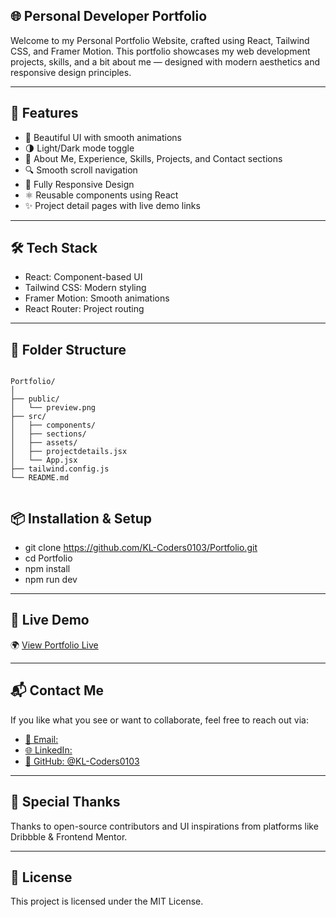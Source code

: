 
## 🌐 Personal Developer Portfolio
Welcome to my Personal Portfolio Website, crafted using React, Tailwind CSS, and Framer Motion. This portfolio showcases my web development projects, skills, and a bit about me — designed with modern aesthetics and responsive design principles.

---

## 🚀 Features

- 🎨 Beautiful UI with smooth animations
- 🌗 Light/Dark mode toggle
- 🧠 About Me, Experience, Skills, Projects, and Contact sections
- 🔍 Smooth scroll navigation
- 📱 Fully Responsive Design
- ⚛️ Reusable components using React
- ✨ Project detail pages with live demo links

---

## 🛠️ Tech Stack

- React:
    Component-based UI
- Tailwind CSS:
    Modern styling
- Framer Motion:
    Smooth animations
- React Router:
    Project routing

---

## 📁 Folder Structure

```

Portfolio/
│
├── public/
│   └── preview.png
├── src/
│   ├── components/
│   ├── sections/
│   ├── assets/
│   ├── projectdetails.jsx
│   └── App.jsx
├── tailwind.config.js
└── README.md


```
## 📦 Installation & Setup

- git clone https://github.com/KL-Coders0103/Portfolio.git
- cd Portfolio
- npm install
- npm run dev

---

## 🔗 Live Demo

🌍 [View Portfolio Live](https://klcoders-portfolio-cnx4breso-lovesh-bodhanis-projects.vercel.app/)

---

## 📬 Contact Me

If you like what you see or want to collaborate, feel free to reach out via:

- [📧 Email:](lovesh.m.bodhani@gmail.com)
- [🌐 LinkedIn:](https://www.linkedin.com/in/lovesh-bodhani-7b69a6257/)
- [🐙 GitHub: @KL-Coders0103](https://github.com/KL-Coders0103)

---

## 🙏 Special Thanks
Thanks to open-source contributors and UI inspirations from platforms like Dribbble & Frontend Mentor.

---

## 📜 License
This project is licensed under the MIT License.

